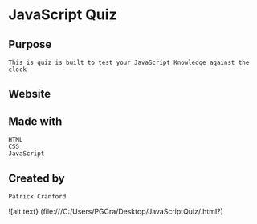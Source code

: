# JavaScript Quiz

## Purpose 
    This is quiz is built to test your JavaScript Knowledge against the clock

## Website 

## Made with   
    HTML
    CSS
    JavaScript 

## Created by

    Patrick Cranford 


![alt text} (file:///C:/Users/PGCra/Desktop/JavaScriptQuiz/.html?)